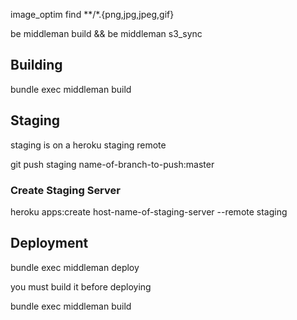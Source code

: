 image_optim find **/*.{png,jpg,jpeg,gif}

be middleman build && be middleman s3_sync

## Building

bundle exec middleman build

## Staging

staging is on a heroku staging remote

git push staging name-of-branch-to-push:master

### Create Staging Server

heroku apps:create host-name-of-staging-server --remote staging

## Deployment

bundle exec middleman deploy

you must build it before deploying

bundle exec middleman build